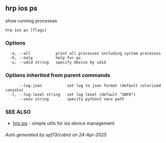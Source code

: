 ## hrp ios ps

show running processes

```
hrp ios ps [flags]
```

### Options

```
  -a, --all           print all processes including system processes
  -h, --help          help for ps
  -u, --udid string   specify device by udid
```

### Options inherited from parent commands

```
      --log-json           set log to json format (default colorized console)
  -l, --log-level string   set log level (default "INFO")
      --venv string        specify python3 venv path
```

### SEE ALSO

* [hrp ios](hrp_ios.md)	 - simple utils for ios device management

###### Auto generated by spf13/cobra on 24-Apr-2025
